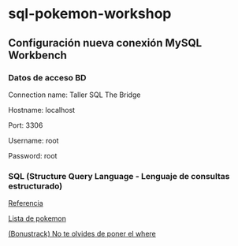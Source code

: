 # sql-pokemon-workshop

## Configuración nueva conexión MySQL Workbench

### Datos de acceso BD

Connection name:
Taller SQL The Bridge

Hostname:
localhost

Port:
3306

Username:
root

Password:
root

### SQL (Structure Query Language - Lenguaje de consultas estructurado)

[Referencia](https://www.w3schools.com/sql/)  

[Lista de pokemon](https://pokemon.fandom.com/es/wiki/Lista_de_Pok%C3%A9mon)  

[(Bonustrack) No te olvides de poner el where](https://www.youtube.com/watch?v=i_cVJgIz_Cs)  
